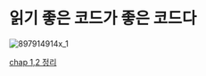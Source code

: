 # 읽기 좋은 코드가 좋은 코드다
![897914914x_1](https://github.com/yuhaeun-la/CS-Study/assets/65907001/f8801ff5-c2a8-42c7-8b31-bc1dd864ffbb)

[chap 1,2 정리 ](https://trapezoidal-voyage-66c.notion.site/2245c7ead9bc49d2a15703639ab799de)
